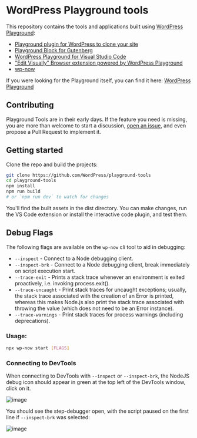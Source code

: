 # WordPress Playground tools

This repository contains the tools and applications built using [WordPress Playground](https://developer.wordpress.org/playground/):

-   [Playground plugin for WordPress to clone your site](./packages/playground/)
-   [Playground Block for Gutenberg](./packages/wordpress-playground-block/)
-   [WordPress Playground for Visual Studio Code](./packages/vscode-extension/)
-   ["Edit Visually" Browser extension powered by WordPress Playground](./packages/edit-visually-browser-extension/)
-   [wp-now](./packages/wp-now/)

If you were looking for the Playground itself, you can find it here: [WordPress Playground](https://developer.wordpress.org/playground/)

## Contributing

Playground Tools are in their early days. If the feature you need is missing, you are more than welcome to start a discussion, [open an issue](https://github.com/WordPress/playground-tools/issues), and even propose a Pull Request to implement it.

## Getting started

Clone the repo and build the projects:

```bash
git clone https://github.com/WordPress/playground-tools
cd playground-tools
npm install
npm run build
# or `npm run dev` to watch for changes
```

You'll find the built assets in the dist directory. You can make changes, run the VS Code extension or install the interactive code plugin, and test them.

## Debug Flags

The following flags are available on the `wp-now` cli tool to aid in debugging:

-   `--inspect` - Connect to a Node debugging client.
-   `--inspect-brk` - Connect to a Node debugging client, break immediately on script execution start.
-   `--trace-exit` - Prints a stack trace whenever an environment is exited proactively, i.e. invoking process.exit().
-   `--trace-uncaught` - Print stack traces for uncaught exceptions; usually, the stack trace associated with the creation of an Error is printed, whereas this makes Node.js also print the stack trace associated with throwing the value (which does not need to be an Error instance).
-   `--trace-warnings` - Print stack traces for process warnings (including deprecations).

### Usage:

```bash
npx wp-now start [FLAGS]
```

### Connecting to DevTools

When connecting to DevTools with `--inspect` or `--inspect-brk`, the NodeJS debug icon should appear in green at the top left of the DevTools window, click on it.

![image](https://github.com/WordPress/playground-tools/assets/640101/3e5d2016-2088-432b-8312-5334a639662b)

You should see the step-debugger open, with the script paused on the first line if `--inspect-brk` was selected:

![image](https://github.com/WordPress/playground-tools/assets/640101/5f3217d0-f447-44a1-9e72-c501359d9f2a)
